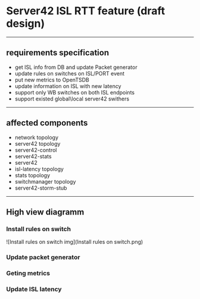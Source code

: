 # Server42 ISL RTT feature (draft design)

---
 
## requirements specification

- get ISL info from DB and update Packet generator
- update rules on switches on ISL/PORT event
- put new metrics to OpenTSDB
- update information on ISL with new latency
- support only WB switches on both ISL endpoints
- support existed global\local server42 swithers

---

## affected components

- network topology
- server42 topology
- server42-control
- server42-stats
- server42
- isl-latency topology
- stats topology
- switchmanager topology
- server42-storm-stub

---

## High view diagramm

### Install rules on switch

![Install rules on switch img](Install rules on switch.png)

### Update packet generator

### Geting metrics

### Update ISL latency



